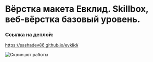 # Вёрстка макета Евклид. Skillbox, веб-вёрстка базовый уровень.

### Ссылка на деплой:
https://sashadev86.github.io/evklid/

![Скриншот работы](evklid.png)



